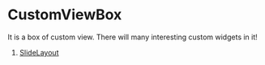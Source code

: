 # CustomViewBox
It is a box of custom view. There will many interesting custom widgets in it!

1. [SlideLayout](SlideViewTest/README.md)
